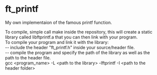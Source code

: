 # ft_printf
My own implementaion of the famous printf function.

To compile, simple call make inside the repository, this will create a static library called libftprintf.a that you can then link with your program.  
To compile your program and link it with the library:  
-- include the header "ft_printf.h" inside your source/header file.  
-- compile the program and specify the path of the library as well as the path to the header file.  
gcc <program_name> -L \<path to the library\> -lftprintf -I \<path to the header folder\>

